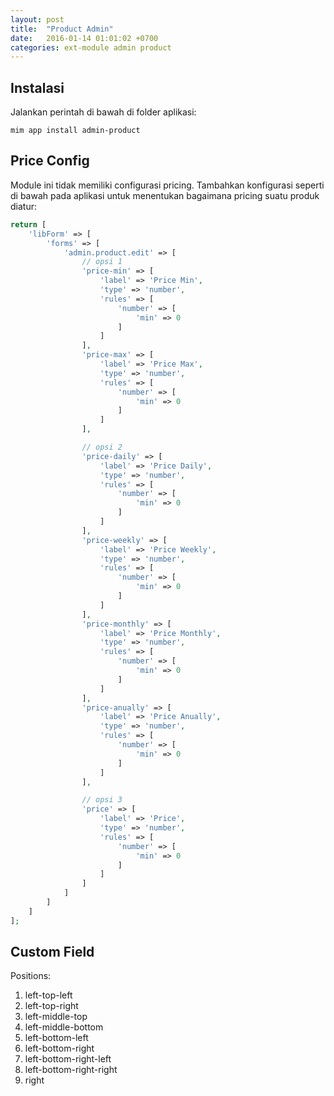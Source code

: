 ```yaml
---
layout: post
title:  "Product Admin"
date:   2016-01-14 01:01:02 +0700
categories: ext-module admin product
---
```


## Instalasi

Jalankan perintah di bawah di folder aplikasi:

```
mim app install admin-product
```

## Price Config

Module ini tidak memiliki configurasi pricing. Tambahkan konfigurasi seperti di bawah
pada aplikasi untuk menentukan bagaimana pricing suatu produk diatur:

```php
return [
    'libForm' => [
        'forms' => [
            'admin.product.edit' => [
                // opsi 1
                'price-min' => [
                    'label' => 'Price Min',
                    'type' => 'number',
                    'rules' => [
                        'number' => [
                            'min' => 0
                        ]
                    ]
                ],
                'price-max' => [
                    'label' => 'Price Max',
                    'type' => 'number',
                    'rules' => [
                        'number' => [
                            'min' => 0
                        ]
                    ]
                ],

                // opsi 2
                'price-daily' => [
                    'label' => 'Price Daily',
                    'type' => 'number',
                    'rules' => [
                        'number' => [
                            'min' => 0
                        ]
                    ]
                ],
                'price-weekly' => [
                    'label' => 'Price Weekly',
                    'type' => 'number',
                    'rules' => [
                        'number' => [
                            'min' => 0
                        ]
                    ]
                ],
                'price-monthly' => [
                    'label' => 'Price Monthly',
                    'type' => 'number',
                    'rules' => [
                        'number' => [
                            'min' => 0
                        ]
                    ]
                ],
                'price-anually' => [
                    'label' => 'Price Anually',
                    'type' => 'number',
                    'rules' => [
                        'number' => [
                            'min' => 0
                        ]
                    ]
                ],

                // opsi 3
                'price' => [
                    'label' => 'Price',
                    'type' => 'number',
                    'rules' => [
                        'number' => [
                            'min' => 0
                        ]
                    ]
                ]
            ]
        ]
    ]
];
```

## Custom Field

Positions:

1. left-top-left
1. left-top-right
1. left-middle-top
1. left-middle-bottom
1. left-bottom-left
1. left-bottom-right
1. left-bottom-right-left
1. left-bottom-right-right
1. right